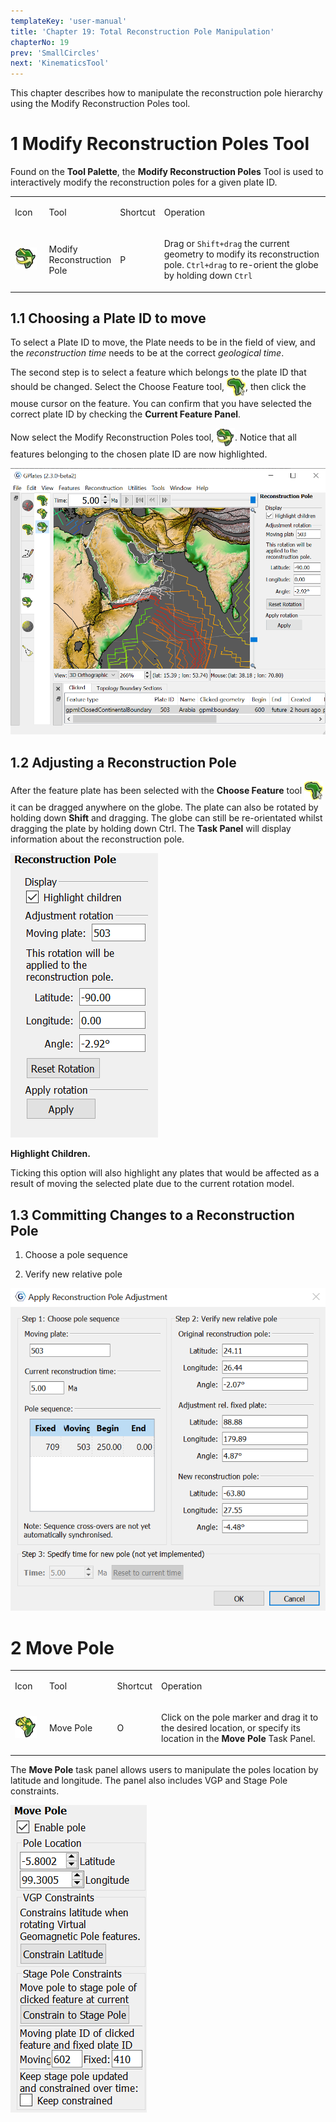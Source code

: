 ```yaml
---
templateKey: 'user-manual'
title: 'Chapter 19: Total Reconstruction Pole Manipulation'
chapterNo: 19
prev: 'SmallCircles'
next: 'KinematicsTool'
---
```


This chapter describes how to manipulate the reconstruction pole hierarchy using the Modify Reconstruction Poles tool.

1 Modify Reconstruction Poles Tool
================================

Found on the **Tool Palette**, the **Modify Reconstruction Poles** Tool is used to interactively modify the reconstruction poles for a given plate ID.

<table>
   <colgroup>
      <col style="width: 11%" />
      <col style="width: 22%" />
      <col style="width: 11%" />
      <col style="width: 55%" />
   </colgroup>
   <tbody>
      <tr class="odd">
         <td>
            <p>Icon</p>
         </td>
         <td>
            <p>Tool</p>
         </td>
         <td>
            <p>Shortcut</p>
         </td>
         <td>
            <p>Operation</p>
         </td>
      </tr>
      <tr class="even">
         <td>
            <p><img src="icons/africa_pole_rotation_35.png" alt="icons/africa_pole_rotation_35.png" /></p>
         </td>
         <td>
            <p>Modify Reconstruction Pole</p>
         </td>
         <td>
            <p>P</p>
         </td>
         <td>
            <p>Drag or <code>Shift+drag</code> the current geometry to modify its reconstruction pole. <code>Ctrl+drag</code> to re-orient the globe by holding down <code>Ctrl</code></p>
         </td>
      </tr>
   </tbody>
</table>

1.1 Choosing a Plate ID to move
---------------------------

To select a Plate ID to move, the Plate needs to be in the field of view, and the *reconstruction time* needs to be at the correct *geological time*.

The second step is to select a feature which belongs to the plate ID that should be changed. Select the Choose Feature tool, <span style="display:inline-block; width:30px; vertical-align:middle;"><img src="icons/africa_highlight_clicked_35.png" /> </span>, then click the mouse cursor on the feature. You can confirm that you have selected the correct plate ID by checking the **Current Feature Panel**.

Now select the Modify Reconstruction Poles tool, <span style="display:inline-block; width:30px; vertical-align:middle;"><img src="icons/africa_pole_rotation_35.png" /> </span>. Notice that all features belonging to the chosen plate ID are now highlighted.

![](screenshots/MainWindow-PoleManipulation.png)

1.2 Adjusting a Reconstruction Pole
-------------------------------

After the feature plate has been selected with the **Choose Feature** tool <span style="display:inline-block; width:30px; vertical-align:middle;"><img src="icons/africa_highlight_clicked_35.png" /> </span> it can be dragged anywhere on the globe. The plate can also be rotated by holding down **Shift** and dragging. The globe can still be re-orientated whilst dragging the plate by holding down Ctrl. The **Task Panel** will display information about the reconstruction pole.

![](screenshots/TaskPanel-PoleManipulation.png)

**Highlight Children.**

Ticking this option will also highlight any plates that would be affected as a result of moving the selected plate due to the current rotation model.

1.3 Committing Changes to a Reconstruction Pole
-------------------------------------------

1.  Choose a pole sequence

2.  Verify new relative pole

![](screenshots/ApplyReconstructionPole.png)

2   Move Pole
=============

<table>
   <colgroup>
      <col style="width: 11%" />
      <col style="width: 22%" />
      <col style="width: 11%" />
      <col style="width: 55%" />
   </colgroup>
   <tbody>
      <tr class="odd">
         <td>
            <p>Icon</p>
         </td>
         <td>
            <p>Tool</p>
         </td>
         <td>
            <p>Shortcut</p>
         </td>
         <td>
            <p>Operation</p>
         </td>
      </tr>
      <tr class="even">
         <td>
            <p><img src="icons/plate_move_pole_35.png" alt="icons/plate_move_pole_35.png" /></p>
         </td>
         <td>
            <p>Move Pole</p>
         </td>
         <td>
            <p>O</p>
         </td>
         <td>
            <p>Click on the pole marker and drag it to the desired location, or specify its location in the <b>Move Pole</b> Task Panel.</p>
         </td>
      </tr>
   </tbody>
</table>

The **Move Pole** task panel allows users to manipulate the poles location by latitude and longitude. The panel also includes VGP and Stage Pole constraints.

![](screenshots/TaskPanel-MovePole.png)